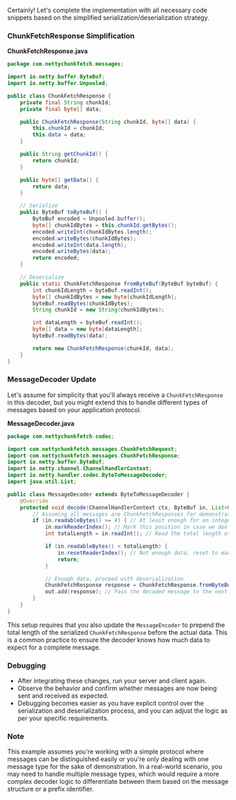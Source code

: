 Certainly! Let's complete the implementation with all necessary code snippets based on the simplified serialization/deserialization strategy.

### ChunkFetchResponse Simplification

**ChunkFetchResponse.java**

```java
package com.nettychunkfetch.messages;

import io.netty.buffer.ByteBuf;
import io.netty.buffer.Unpooled;

public class ChunkFetchResponse {
    private final String chunkId;
    private final byte[] data;

    public ChunkFetchResponse(String chunkId, byte[] data) {
        this.chunkId = chunkId;
        this.data = data;
    }

    public String getChunkId() {
        return chunkId;
    }

    public byte[] getData() {
        return data;
    }

    // Serialize
    public ByteBuf toByteBuf() {
        ByteBuf encoded = Unpooled.buffer();
        byte[] chunkIdBytes = this.chunkId.getBytes();
        encoded.writeInt(chunkIdBytes.length);
        encoded.writeBytes(chunkIdBytes);
        encoded.writeInt(data.length);
        encoded.writeBytes(data);
        return encoded;
    }

    // Deserialize
    public static ChunkFetchResponse fromByteBuf(ByteBuf byteBuf) {
        int chunkIdLength = byteBuf.readInt();
        byte[] chunkIdBytes = new byte[chunkIdLength];
        byteBuf.readBytes(chunkIdBytes);
        String chunkId = new String(chunkIdBytes);

        int dataLength = byteBuf.readInt();
        byte[] data = new byte[dataLength];
        byteBuf.readBytes(data);

        return new ChunkFetchResponse(chunkId, data);
    }
}
```

### MessageDecoder Update

Let's assume for simplicity that you'll always receive a `ChunkFetchResponse` in this decoder, but you might extend this to handle different types of messages based on your application protocol.

**MessageDecoder.java**

```java
package com.nettychunkfetch.codec;

import com.nettychunkfetch.messages.ChunkFetchRequest;
import com.nettychunkfetch.messages.ChunkFetchResponse;
import io.netty.buffer.ByteBuf;
import io.netty.channel.ChannelHandlerContext;
import io.netty.handler.codec.ByteToMessageDecoder;
import java.util.List;

public class MessageDecoder extends ByteToMessageDecoder {
    @Override
    protected void decode(ChannelHandlerContext ctx, ByteBuf in, List<Object> out) throws Exception {
        // Assuming all messages are ChunkFetchResponses for demonstration
        if (in.readableBytes() >= 4) { // At least enough for an integer (size)
            in.markReaderIndex(); // Mark this position in case we don't have enough bytes yet
            int totalLength = in.readInt(); // Read the total length of the message

            if (in.readableBytes() < totalLength) {
                in.resetReaderIndex(); // Not enough data, reset to marked position
                return;
            }

            // Enough data, proceed with deserialization
            ChunkFetchResponse response = ChunkFetchResponse.fromByteBuf(in.readBytes(totalLength));
            out.add(response); // Pass the decoded message to the next handler
        }
    }
}
```

This setup requires that you also update the `MessageEncoder` to prepend the total length of the serialized `ChunkFetchResponse` before the actual data. This is a common practice to ensure the decoder knows how much data to expect for a complete message.

### Debugging

- After integrating these changes, run your server and client again.
- Observe the behavior and confirm whether messages are now being sent and received as expected.
- Debugging becomes easier as you have explicit control over the serialization and deserialization process, and you can adjust the logic as per your specific requirements.

### Note

This example assumes you're working with a simple protocol where messages can be distinguished easily or you're only dealing with one message type for the sake of demonstration. In a real-world scenario, you may need to handle multiple message types, which would require a more complex decoder logic to differentiate between them based on the message structure or a prefix identifier.
